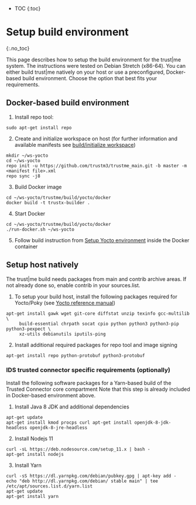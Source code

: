 ---
---
- TOC
{:toc}

# Setup build environment
{:.no_toc}

This page describes how to setup the build environment for the trust\|me system.
The instructions were tested on Debian Stretch (x86-64).
You can either build trust\|me natively on your host or use a preconfigured, Docker-based build environment.
Choose the option that best fits your requirements.

## Docker-based build environment
1. Install repo tool:
```
sudo apt-get install repo
```

2. Create and initialize workspace on host (for further information and available manifests see [build/initialize workspace](build/build#initialize-workspace))
```
mkdir ~/ws-yocto
cd ~/ws-yocto
repo init -u https://github.com/trustm3/trustme_main.git -b master -m <manifest file>.xml
repo sync -j8
```
3. Build Docker image
```
cd ~/ws-yocto/trustme/build/yocto/docker
docker build -t trustx-builder .
```
4. Start Docker
```
cd ~/ws-yocto/trustme/build/yocto/docker
./run-docker.sh ~/ws-yocto
```
5. Follow build instruction from [Setup Yocto environment](/build/build#setup-yocto-environment) inside the Docker container


## Setup host natively

The trust\|me build needs packages from main and contrib archive areas. If not already done so, enable contrib in your sources.list.

1. To setup your build host, install the following packages required for Yocto/Poky (see
[Yocto reference manual](https://www.yoctoproject.org/docs/2.6.2/ref-manual/ref-manual.html#required-packages-for-the-build-host))
```
apt-get install gawk wget git-core diffstat unzip texinfo gcc-multilib \
     build-essential chrpath socat cpio python python3 python3-pip python3-pexpect \
     xz-utils debianutils iputils-ping
```
2. Install additional required packages for repo tool and image signing
```
apt-get install repo python-protobuf python3-protobuf
```

### IDS trusted connector specific requirements (optionally)
Install the following software packages for a Yarn-based
build of the Trusted Connector core compartment
Note that this step is already included in Docker-based environment above.


1. Install Java 8 JDK and additional dependencies
```
apt-get update
apt-get install kmod procps curl apt-get install openjdk-8-jdk-headless openjdk-8-jre-headless
```
2. Install Nodejs 11
```
curl -sL https://deb.nodesource.com/setup_11.x | bash -
apt-get install nodejs
```
3. Install Yarn
```
curl -sS https://dl.yarnpkg.com/debian/pubkey.gpg | apt-key add -
echo "deb http://dl.yarnpkg.com/debian/ stable main" | tee /etc/apt/sources.list.d/yarn.list
apt-get update
apt-get install yarn
```
